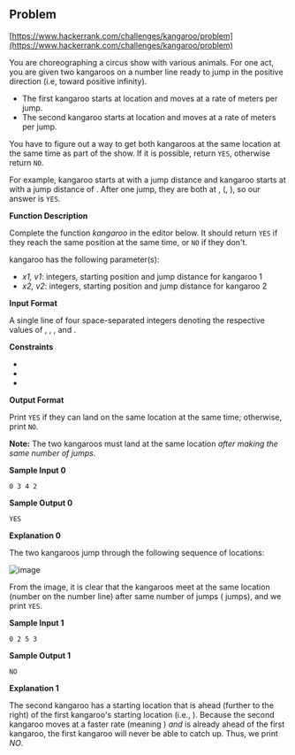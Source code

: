 ## Problem

[https://www.hackerrank.com/challenges/kangaroo/problem](https://www.hackerrank.com/challenges/kangaroo/problem)



You are choreographing a circus show with various animals. For one act, you are given two kangaroos on a number line ready to jump in the positive direction (i.e, toward positive infinity).

- The first kangaroo starts at location  and moves at a rate of  meters per jump.
- The second kangaroo starts at location  and moves at a rate of  meters per jump.

You have to figure out a way to get both kangaroos at the same location at the same time as part of the show. If it is possible, return `YES`, otherwise return `NO`.

For example, kangaroo  starts at  with a jump distance  and kangaroo  starts at  with a jump distance of . After one jump, they are both at , (, ), so our answer is `YES`.

**Function Description**

Complete the function *kangaroo* in the editor below. It should return `YES` if they reach the same position at the same time, or `NO` if they don't.

kangaroo has the following parameter(s):

- *x1, v1*: integers, starting position and jump distance for kangaroo 1
- *x2, v2*: integers, starting position and jump distance for kangaroo 2

**Input Format**

A single line of four space-separated integers denoting the respective values of , , , and .

**Constraints**

- 
- 
- 

**Output Format**

Print `YES` if they can land on the same location at the same time; otherwise, print `NO`.

**Note:** The two kangaroos must land at the same location *after making the same number of jumps*.

**Sample Input 0**

```
0 3 4 2
```

**Sample Output 0**

```
YES
```

**Explanation 0**

The two kangaroos jump through the following sequence of locations:

![image](https://s3.amazonaws.com/hr-assets/0/1516005283-e74e76ff0c-kangaroo.png)

From the image, it is clear that the kangaroos meet at the same location (number on the number line) after same number of jumps ( jumps), and we print `YES`.

**Sample Input 1**

```
0 2 5 3
```

**Sample Output 1**

```
NO
```

**Explanation 1**

The second kangaroo has a starting location that is ahead (further to the right) of the first kangaroo's starting location (i.e., ). Because the second kangaroo moves at a faster rate (meaning ) *and* is already ahead of the first kangaroo, the first kangaroo will never be able to catch up. Thus, we print *NO*.

